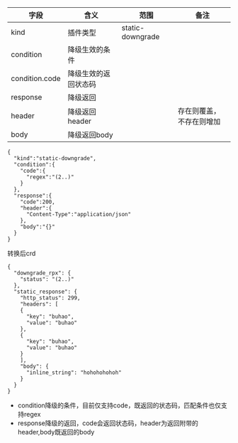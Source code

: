 字段 | 含义 | 范围 | 备注 |
---|---|---|---|
kind | 插件类型 | static-downgrade | | 
condition | 降级生效的条件 | | |
condition.code | 降级生效的返回状态码 | | |
response | 降级返回 | | |
header | 降级返回header | | 存在则覆盖，不存在则增加 |
body | 降级返回body | | |
```
{
  "kind":"static-downgrade",
  "condition":{
    "code":{
      "regex":"(2..)"
    }
  },
  "response":{
    "code":200,
    "header":{
      "Content-Type":"application/json"
    },
    "body":"{}"
  }
}
```
转换后crd
```
{
  "downgrade_rpx": {
    "status": "(2..)"
  },
  "static_response": {
    "http_status": 299,
    "headers": [
    {
      "key": "buhao",
      "value": "buhao"
    },
    {
      "key": "buhao",
      "value": "buhao"
    }
    ],
    "body": {
      "inline_string": "hohohohohoh"
    }
  }
}
```

- condition降级的条件，目前仅支持code，既返回的状态码，匹配条件也仅支持regex
- response降级的返回，code会返回状态码，header为返回附带的header,body既返回的body